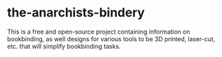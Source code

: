 # the-anarchists-bindery
This is a free and open-source project containing information on bookbinding, as well designs for various tools to be 3D printed, laser-cut, etc. that will simplify bookbinding tasks.
